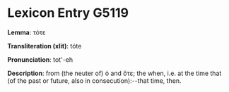 # Lexicon Entry G5119

**Lemma**: τότε

**Transliteration (xlit)**: tóte

**Pronunciation**: tot'-eh

**Description**:
from (the neuter of) ὁ and ὅτε; the when, i.e. at the time that (of the past or future, also in consecution):--that time, then.
